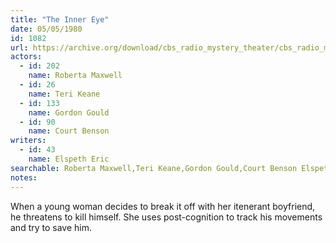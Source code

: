 ```yaml
---
title: "The Inner Eye"
date: 05/05/1980
id: 1082
url: https://archive.org/download/cbs_radio_mystery_theater/cbs_radio_mystery_theater-1051-1100.zip/cbs_radio_mystery_theater-1051-1100%2Fcbsrmt_1082_the_inner_eye.mp3
actors:  
  - id: 202
    name: Roberta Maxwell  
  - id: 26
    name: Teri Keane  
  - id: 133
    name: Gordon Gould  
  - id: 90
    name: Court Benson
writers:  
  - id: 43
    name: Elspeth Eric
searchable: Roberta Maxwell,Teri Keane,Gordon Gould,Court Benson Elspeth Eric
notes:  
---
```

When a young woman decides to break it off with her itenerant boyfriend, he threatens to kill himself. She uses post-cognition to track his movements and try to save him.